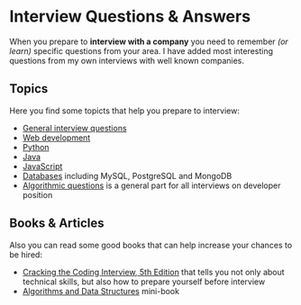 Interview Questions & Answers
=========


When you prepare to **interview with a company** you need to remember *(or learn)* specific questions from your area.
I have added most interesting questions from my own interviews with well known companies.

Topics
---------

Here you find some topicts that help you prepare to interview:
- [General interview questions](chapters/general_questions.md)
- [Web development](chapters/web_development.md)
- [Python](chapters/python.md)
- [Java](chapters/java.md)
- [JavaScript](chapters/javascript.md)
- [Databases](chapters/databases.md) including MySQL, PostgreSQL and MongoDB
- [Algorithmic questions](chapters/algorithms.md) is a general part for all interviews on developer position


Books & Articles
---------

Also you can read some good books that can help increase your chances to be hired:
- [Cracking the Coding Interview, 5th Edition](https://www.google.com.ua/search?q=Cracking+the+Coding+Interview,+5th+Edition) that tells you not only about technical skills, but also how to prepare yourself before interview
- [Algorithms and Data Structures](https://github.com/1st/algorithms/) mini-book
